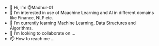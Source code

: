 - 👋 Hi, I’m @Madhur-01
- 👀 I’m interested in use of Maachine Learning and AI in different domains like Finance, NLP etc.
- 🌱 I’m currently learning Machine Learning, Data Structures and Algorithms.
- 💞️ I’m looking to collaborate on ...
- 📫 How to reach me ...

<!---
Madhur-01/Madhur-01 is a ✨ special ✨ repository because its `README.md` (this file) appears on your GitHub profile.
You can click the Preview link to take a look at your changes.
--->
